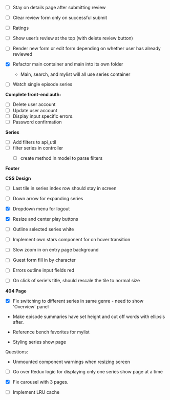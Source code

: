 - [ ] Stay on details page after submitting review
- [ ] Clear review form only on successful submit
- [ ] Ratings
- [ ] Show user’s review at the top (with delete review button)
- [ ] Render new form or edit form depending on whether user has already reviewed

- [X] Refactor main container and main into its own folder
  - Main, search, and mylist will all use series container

- [ ] Watch single episode series

**Complete front-end auth:**
- [ ] Delete user account
- [ ] Update user account
- [ ] Display input specific errors.
- [ ] Password confirmation

**Series**
- [ ] Add filters to api_util
- [ ] filter series in controller
  - [ ] create method in model to parse filters


**Footer**

**CSS Design**
- [ ] Last tile in series index row should stay in screen
- [ ] Down arrow for expanding series
- [X] Dropdown menu for logout
- [X] Resize and center play buttons
- [ ] Outline selected series white
- [ ] Implement own stars component for on hover transition

- [ ] Slow zoom in on entry page background
- [ ] Guest form fill in by character
- [ ] Errors outline input fields red
- [ ] On click of serie's title, should rescale the tile to normal size

**404 Page**

- [X] Fix switching to different series in same genre - need to show 'Overview' panel

- Make episode summaries have set height and cut off words with ellipsis after.

- Reference bench favorites for mylist

- Styling series show page

Questions:
- Unmounted component warnings when resizing screen

- [ ] Go over Redux logic for displaying only one series show page at a time


- [x] Fix carousel with 3 pages.

- [ ] Implement LRU cache
